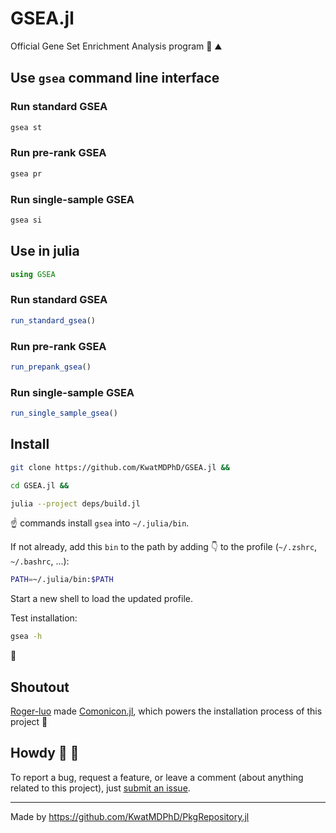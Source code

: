 # GSEA.jl

Official Gene Set Enrichment Analysis program :dna: :mountain:

## Use `gsea` command line interface

### Run standard GSEA

```sh
gsea st
```

### Run pre-rank GSEA

```sh
gsea pr
```

### Run single-sample GSEA

```sh
gsea si
```

## Use in julia

```jl
using GSEA
```

### Run standard GSEA

```jl
run_standard_gsea()
```

### Run pre-rank GSEA

```jl
run_prepank_gsea()
```

### Run single-sample GSEA

```jl
run_single_sample_gsea()
```

## Install

```sh
git clone https://github.com/KwatMDPhD/GSEA.jl &&

cd GSEA.jl &&

julia --project deps/build.jl
```

:point_up: commands install `gsea` into `~/.julia/bin`.

If not already, add this `bin` to the path by adding :point_down: to the profile (`~/.zshrc`, `~/.bashrc`, ...):

```sh
PATH=~/.julia/bin:$PATH
```

Start a new shell to load the updated profile.

Test installation:

```sh
gsea -h
```

:tada:

## Shoutout

[Roger-luo](https://github.com/Roger-luo) made [Comonicon.jl](https://github.com/comonicon/Comonicon.jl), which powers the installation process of this project :raised_hands:

## Howdy :wave: :cowboy_hat_face:

To report a bug, request a feature, or leave a comment (about anything related to this project), just [submit an issue](https://github.com/KwatMDPhD/GSEA.jl/issues/new/choose).

---

Made by https://github.com/KwatMDPhD/PkgRepository.jl
